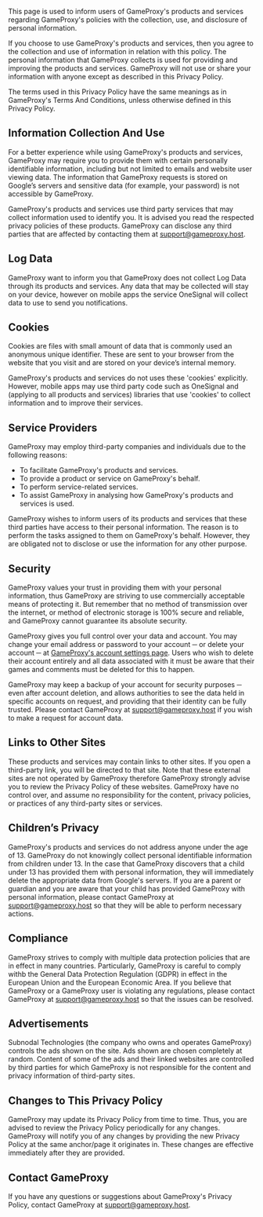 This page is used to inform users of GameProxy's products and services regarding GameProxy's policies with the collection, use, and disclosure of personal information.

If you choose to use GameProxy's products and services, then you agree to the collection and use of information in relation with this policy. The personal information that GameProxy collects is used for providing and improving the products and services. GameProxy will not use or share your information with anyone except as described in this Privacy Policy.

The terms used in this Privacy Policy have the same meanings as in GameProxy's Terms And Conditions, unless otherwise defined in this Privacy Policy.

## Information Collection And Use
For a better experience while using GameProxy's products and services, GameProxy may require you to provide them with certain personally identifiable information, including but not limited to emails and website user viewing data. The information that GameProxy requests is stored on Google’s servers and sensitive data (for example, your password) is not accessible by GameProxy.

GameProxy's products and services use third party services that may collect information used to identify you. It is advised you read the respected privacy policies of these products. GameProxy can disclose any third parties that are affected by contacting them at [support@gameproxy.host](mailto:support@gameproxy.host).

## Log Data
GameProxy want to inform you that GameProxy does not collect Log Data through its products and services. Any data that may be collected will stay on your device, however on mobile apps the service OneSignal will collect data to use to send you notifications.

## Cookies
Cookies are files with small amount of data that is commonly used an anonymous unique identifier. These are sent to your browser from the website that you visit and are stored on your device’s internal memory.

GameProxy's products and services do not uses these 'cookies' explicitly. However, mobile apps may use third party code such as OneSignal and (applying to all products and services) libraries that use 'cookies' to collect information and to improve their services.

## Service Providers
GameProxy may employ third-party companies and individuals due to the following reasons:

* To facilitate GameProxy's products and services.
* To provide a product or service on GameProxy's behalf.
* To perform service-related services.
* To assist GameProxy in analysing how GameProxy's products and services is used.

GameProxy wishes to inform users of its products and services that these third parties have access to their personal information. The reason is to perform the tasks assigned to them on GameProxy's behalf. However, they are obligated not to disclose or use the information for any other purpose.

## Security
GameProxy values your trust in providing them with your personal information, thus GameProxy are striving to use commercially acceptable means of protecting it. But remember that no method of transmission over the internet, or method of electronic storage is 100% secure and reliable, and GameProxy cannot guarantee its absolute security.

GameProxy gives you full control over your data and account. You may change your email address or password to your account ─ or delete your account ─ at [GameProxy's account settings page](https://gameproxy.host/accountSettings.html). Users who wish to delete their account entirely and all data associated with it must be aware that their games and comments must be deleted for this to happen.

GameProxy may keep a backup of your account for security purposes ─ even after account deletion, and allows authorities to see the data held in specific accounts on request, and providing that their identity can be fully trusted. Please contact GameProxy at [support@gameproxy.host](mailto:support@gameproxy.host) if you wish to make a request for account data.

## Links to Other Sites
These products and services may contain links to other sites. If you open a third-party link, you will be directed to that site. Note that these external sites are not operated by GameProxy therefore GameProxy strongly advise you to review the Privacy Policy of these websites. GameProxy have no control over, and assume no responsibility for the content, privacy policies, or practices of any third-party sites or services.

## Children’s Privacy
GameProxy's products and services do not address anyone under the age of 13. GameProxy do not knowingly collect personal identifiable information from children under 13. In the case that GameProxy discovers that a child under 13 has provided them with personal information, they will immediately delete the appropriate data from Google's servers. If you are a parent or guardian and you are aware that your child has provided GameProxy with personal information, please contact GameProxy at [support@gameproxy.host](mailto:support@gameproxy.host) so that they will be able to perform necessary actions.

## Compliance
GameProxy strives to comply with multiple data protection policies that are in effect in many countries. Particularly, GameProxy is careful to comply withb the General Data Protection Regulation (GDPR) in effect in the European Union and the European Economic Area. If you believe that GameProxy or a GameProxy user is violating any regulations, please contact GameProxy at [support@gameproxy.host](mailto:support@gameproxy.host) so that the issues can be resolved.

## Advertisements
Subnodal Technologies (the company who owns and operates GameProxy) controls the ads shown on the site. Ads shown are chosen completely at random. Content of some of the ads and their linked websites are controlled by third parties for which GameProxy is not responsible for the content and privacy information of third-party sites.

## Changes to This Privacy Policy
GameProxy may update its Privacy Policy from time to time. Thus, you are advised to review the Privacy Policy periodically for any changes. GameProxy will notify you of any changes by providing the new Privacy Policy at the same anchor/page it originates in. These changes are effective immediately after they are provided.

## Contact GameProxy
If you have any questions or suggestions about GameProxy's Privacy Policy, contact GameProxy at [support@gameproxy.host](mailto:support@gameproxy.host).